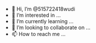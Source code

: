 - 👋 Hi, I’m @515722418wudi
- 👀 I’m interested in ...
- 🌱 I’m currently learning ...
- 💞️ I’m looking to collaborate on ...
- 📫 How to reach me ...

<!---
515722418wudi/515722418wudi is a ✨ special ✨ repository because its `README.md` (this file) appears on your GitHub profile.
You can click the Preview link to take a look at your changes.
--->
